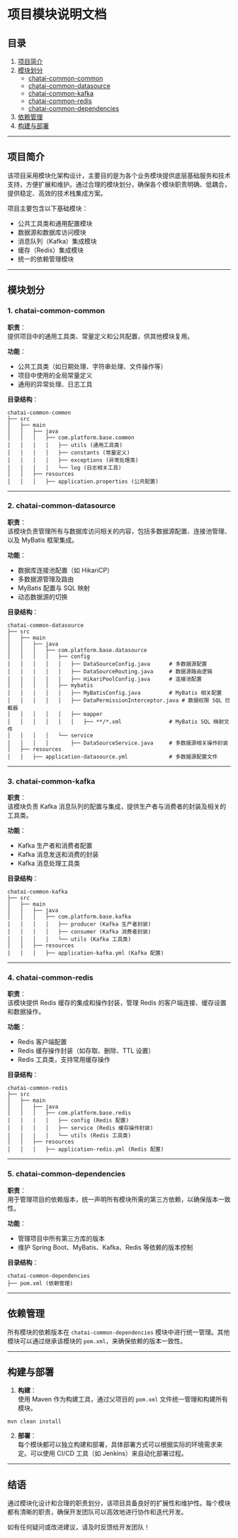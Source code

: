 # 项目模块说明文档
## 目录
1. [项目简介](#%E9%A1%B9%E7%9B%AE%E7%AE%80%E4%BB%8B)
2. [模块划分](#%E6%A8%A1%E5%9D%97%E5%88%92%E5%88%86)
    - [chatai-common-common](#chatai-common-common)
    - [chatai-common-datasource](#chatai-common-datasource)
    - [chatai-common-kafka](#chatai-common-kafka)
    - [chatai-common-redis](#chatai-common-redis)
    - [chatai-common-dependencies](#chatai-common-dependencies)
3. [依赖管理](#%E4%BE%9D%E8%B5%96%E7%AE%A1%E7%90%86)
4. [构建与部署](#%E6%9E%84%E5%BB%BA%E4%B8%8E%E9%83%A8%E7%BD%B2)

---

## 项目简介
该项目采用模块化架构设计，主要目的是为各个业务模块提供底层基础服务和技术支持，方便扩展和维护。通过合理的模块划分，确保各个模块职责明确、低耦合，提供稳定、高效的技术栈集成方案。

项目主要包含以下基础模块：

+ 公共工具类和通用配置模块
+ 数据源和数据库访问模块
+ 消息队列（Kafka）集成模块
+ 缓存（Redis）集成模块
+ 统一的依赖管理模块

---

## 模块划分
### 1. chatai-common-common
**职责**：  
提供项目中的通用工具类、常量定义和公共配置，供其他模块复用。

**功能**：

+ 公共工具类（如日期处理、字符串处理、文件操作等）
+ 项目中使用的全局常量定义
+ 通用的异常处理、日志工具

**目录结构**：

```plain
chatai-common-common
├── src
│   ├── main
│   │   ├── java
│   │   │   ├── com.platform.base.common
│   │   │   │   ├── utils (通用工具类)
│   │   │   │   ├── constants (常量定义)
│   │   │   │   ├── exceptions (异常处理类)
│   │   │   │   └── log (日志相关工具)
│   │   ├── resources
│   │   │   ├── application.properties (公共配置)
```

---

### 2. chatai-common-datasource
**职责**：  
该模块负责管理所有与数据库访问相关的内容，包括多数据源配置、连接池管理、以及 MyBatis 框架集成。

**功能**：

+ 数据库连接池配置（如 HikariCP）
+ 多数据源管理及路由
+ MyBatis 配置与 SQL 映射
+ 动态数据源的切换

**目录结构**：

```plain
chatai-common-datasource
├── src
│   ├── main
│   │   ├── java
│   │   │   ├── com.platform.base.datasource
│   │   │   │   ├── config
│   │   │   │   │   ├── DataSourceConfig.java      # 多数据源配置
│   │   │   │   │   ├── DataSourceRouting.java     # 数据源路由逻辑
│   │   │   │   │   ├── HikariPoolConfig.java      # 连接池配置
│   │   │   │   ├── mybatis
│   │   │   │   │   ├── MyBatisConfig.java         # MyBatis 相关配置
│   │   │   │   │   ├── DataPermissionInterceptor.java # 数据权限 SQL 拦截器
│   │   │   │   │   ├── mapper
│   │   │   │   │   │   ├── **/*.xml               # MyBatis SQL 映射文件
│   │   │   │   └── service
│   │   │   │       ├── DataSourceService.java     # 多数据源相关操作封装
│   ├── resources
│   │   ├── application-datasource.yml             # 多数据源配置文件

```

---

### 3. chatai-common-kafka
**职责**：  
该模块负责 Kafka 消息队列的配置与集成，提供生产者与消费者的封装及相关的工具类。

**功能**：

+ Kafka 生产者和消费者配置
+ Kafka 消息发送和消费的封装
+ Kafka 消息处理工具类

**目录结构**：

```plain
chatai-common-kafka
├── src
│   ├── main
│   │   ├── java
│   │   │   ├── com.platform.base.kafka
│   │   │   │   ├── producer (Kafka 生产者封装)
│   │   │   │   ├── consumer (Kafka 消费者封装)
│   │   │   │   └── utils (Kafka 工具类)
│   │   ├── resources
│   │   │   ├── application-kafka.yml (Kafka 配置)
```

---

### 4. chatai-common-redis
**职责**：  
该模块提供 Redis 缓存的集成和操作封装，管理 Redis 的客户端连接、缓存设置和数据操作。

**功能**：

+ Redis 客户端配置
+ Redis 缓存操作封装（如存取、删除、TTL 设置）
+ Redis 工具类，支持常用缓存操作

**目录结构**：

```plain
chatai-common-redis
├── src
│   ├── main
│   │   ├── java
│   │   │   ├── com.platform.base.redis
│   │   │   │   ├── config (Redis 配置)
│   │   │   │   ├── service (Redis 缓存操作封装)
│   │   │   │   └── utils (Redis 工具类)
│   │   ├── resources
│   │   │   ├── application-redis.yml (Redis 配置)
```

---

### 5. chatai-common-dependencies
**职责**：  
用于管理项目的依赖版本，统一声明所有模块所需的第三方依赖，以确保版本一致性。

**功能**：

+ 管理项目中所有第三方库的版本
+ 维护 Spring Boot、MyBatis、Kafka、Redis 等依赖的版本控制

**目录结构**：

```plain
chatai-common-dependencies
├── pom.xml (依赖管理)
```

---

## 依赖管理
所有模块的依赖版本在 `chatai-common-dependencies` 模块中进行统一管理。其他模块可以通过继承该模块的 `pom.xml`，来确保依赖的版本一致性。

---

## 构建与部署
1. **构建**：  
使用 Maven 作为构建工具，通过父项目的 `pom.xml` 文件统一管理和构建所有模块。

```plain
mvn clean install
```

2. **部署**：  
每个模块都可以独立构建和部署，具体部署方式可以根据实际的环境需求来定。可以使用 CI/CD 工具（如 Jenkins）来自动化部署过程。

---

## 结语
通过模块化设计和合理的职责划分，该项目具备良好的扩展性和维护性。每个模块都有清晰的职责，确保开发团队可以高效地进行协作和迭代开发。

如有任何疑问或改进建议，请及时反馈给开发团队！

